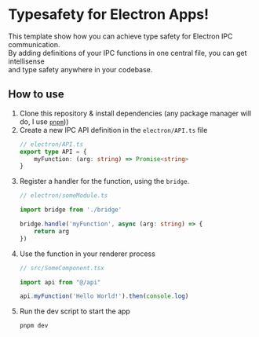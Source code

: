 # Typesafety for Electron Apps!

This template show how you can achieve type safety for Electron IPC communication. \
By adding definitions of your IPC functions in one central file, you can get intellisense \
and type safety anywhere in your codebase.

## How to use

1. Clone this repository & install dependencies (any package manager will do, I use [`pnpm`](https://pnpm.io/)))
2. Create a new IPC API definition in the `electron/API.ts` file
    ```ts
    // electron/API.ts
    export type API = {
        myFunction: (arg: string) => Promise<string>
    }
    ```
3. Register a handler for the function, using the `bridge`.
    ```ts
    // electron/someModule.ts

    import bridge from './bridge'

    bridge.handle('myFunction', async (arg: string) => {
        return arg
    })
    ```
4. Use the function in your renderer process
    ```ts
    // src/SomeComponent.tsx

    import api from "@/api"

    api.myFunction('Hello World!').then(console.log)
    ```
5. Run the dev script to start the app
    ```
    pnpm dev
    ```